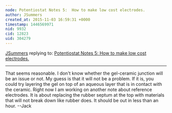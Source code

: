 ```yaml
---
node: Potentiostat Notes 5:  How to make low cost electrodes.
author: JSummers
created_at: 2015-11-03 16:59:31 +0000
timestamp: 1446569971
nid: 9932
cid: 12823
uid: 304279
---
```




[JSummers](../profile/JSummers) replying to: [Potentiostat Notes 5:  How to make low cost electrodes.](../notes/JSummers/01-09-2014/potentiostat-notes-5-how-to-make-low-cost-electrodes)

----
That seems reasonable.  I don't know whether the gel-ceramic junction will be an issue or not.  My guess is that it will not be a problem.  If it is, you could try layering the gel on top of an aqueous layer that is in contact with the ceramic.  Right now I am working on another note about reference electrodes.  It is about replacing the rubber septum at the top with materials that will not break down like rubber does.  It should be out in less than an hour. --Jack